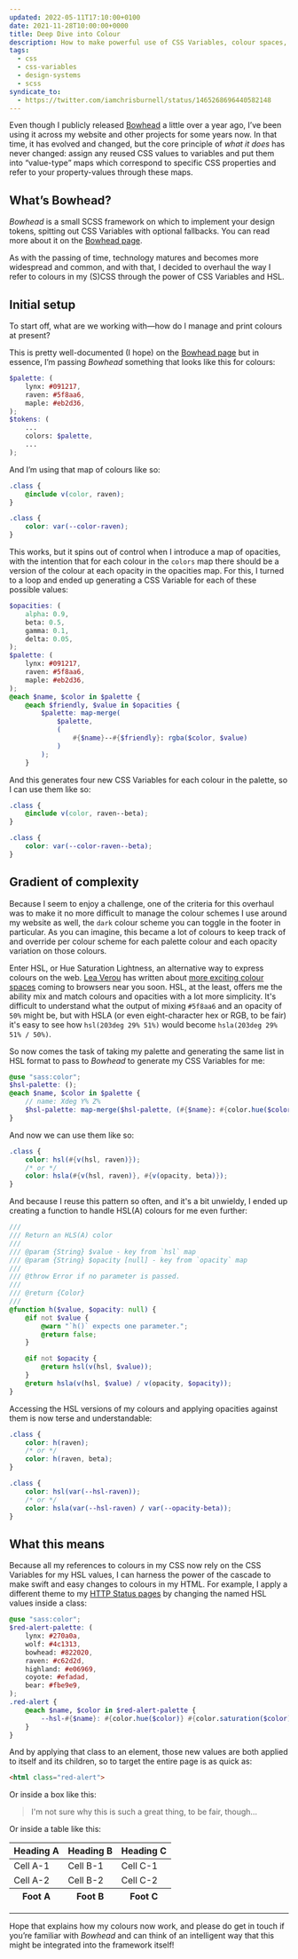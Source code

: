 ```yaml
---
updated: 2022-05-11T17:10:00+0100
date: 2021-11-28T10:00:00+0000
title: Deep Dive into Colour
description: How to make powerful use of CSS Variables, colour spaces, and the cascade using Bowhead.
tags:
  - css
  - css-variables
  - design-systems
  - scss
syndicate_to:
  - https://twitter.com/iamchrisburnell/status/1465268696440582148
---
```


Even though I publicly released [Bowhead](/bowhead/) a little over a year ago, I’ve been using it across my website and other projects for some years now. In that time, it has evolved and changed, but the core principle of *what it does* has never changed: assign any reused CSS values to variables and put them into <q>value-type</q> maps which correspond to specific CSS properties and refer to your property-values through these maps.

<div class=" [ box ] [ flow ] ">
	<h2>What’s Bowhead?</h2>
	<p><em>Bowhead</em> is a small SCSS framework on which to implement your design tokens, spitting out CSS Variables with optional fallbacks. You can read more about it on the <a href="/bowhead/">Bowhead page</a>.</p>
</div>

As with the passing of time, technology matures and becomes more widespread and common, and with that, I decided to overhaul the way I refer to colours in my (S)CSS through the power of CSS Variables and HSL.

## Initial setup

To start off, what are we working with—how do I manage and print colours at present?

This is pretty well-documented (I hope) on the [Bowhead page](/bowhead/) but in essence, I’m passing *Bowhead* something that looks like this for colours:

```scss
$palette: (
	lynx: #091217,
	raven: #5f8aa6,
	maple: #eb2d36,
);
$tokens: (
	...
	colors: $palette,
	...
);
```

And I’m using that map of colours like so:

```scss
.class {
	@include v(color, raven);
}
```

```css
.class {
	color: var(--color-raven);
}
```

This works, but it spins out of control when I introduce a map of opacities, with the intention that for each colour in the `colors` map there should be a version of the colour at each opacity in the opacities map. For this, I turned to a loop and ended up generating a CSS Variable for each of these possible values:

```scss
$opacities: (
	alpha: 0.9,
	beta: 0.5,
	gamma: 0.1,
	delta: 0.05,
);
$palette: (
	lynx: #091217,
	raven: #5f8aa6,
	maple: #eb2d36,
);
@each $name, $color in $palette {
	@each $friendly, $value in $opacities {
		$palette: map-merge(
			$palette,
			(
				#{$name}--#{$friendly}: rgba($color, $value)
			)
		);
	}
```

And this generates four new CSS Variables for each colour in the palette, so I can use them like so:

```scss
.class {
	@include v(color, raven--beta);
}
```

```css
.class {
	color: var(--color-raven--beta);
}
```

## Gradient of complexity

Because I seem to enjoy a challenge, one of the criteria for this overhaul was to make it no more difficult to manage the colour schemes I use around my website as well, the `dark` colour scheme you can toggle in the footer in particular. As you can imagine, this became a lot of colours to keep track of and override per colour scheme for each palette colour and each opacity variation on those colours.

Enter HSL, or Hue Saturation Lightness, an alternative way to express colours on the web. [Lea Verou](https://lea.verou.me) has written about [more exciting colour spaces](https://lea.verou.me/2020/04/lch-colors-in-css-what-why-and-how/) coming to browsers near you soon. HSL, at the least, offers me the ability mix and match colours and opacities with a lot more simplicity. It's difficult to understand what the output of mixing `#5f8aa6` and an opacity of `50%` might be, but with HSLA (or even eight-character hex or RGB, to be fair) it's easy to see how `hsl(203deg 29% 51%)` would become `hsla(203deg 29% 51% / 50%)`.

So now comes the task of taking my palette and generating the same list in HSL format to pass to *Bowhead* to generate my CSS Variables for me:

```scss
@use "sass:color";
$hsl-palette: ();
@each $name, $color in $palette {
	// name: Xdeg Y% Z%
	$hsl-palette: map-merge($hsl-palette, (#{$name}: #{color.hue($color)} #{color.saturation($color)} #{color.lightness($color)}));
}
```

And now we can use them like so:

```scss
.class {
	color: hsl(#{v(hsl, raven)});
	/* or */
	color: hsla(#{v(hsl, raven)}, #{v(opacity, beta)});
}
```

And because I reuse this pattern so often, and it's a bit unwieldy, I ended up creating a function to handle HSL(A) colours for me even further:

```scss
///
/// Return an HLS(A) color
///
/// @param {String} $value - key from `hsl` map
/// @param {String} $opacity [null] - key from `opacity` map
///
/// @throw Error if no parameter is passed.
///
/// @return {Color}
///
@function h($value, $opacity: null) {
	@if not $value {
		@warn "`h()` expects one parameter.";
		@return false;
	}

	@if not $opacity {
		@return hsl(v(hsl, $value));
	}
	@return hsla(v(hsl, $value) / v(opacity, $opacity));
}
```

Accessing the HSL versions of my colours and applying opacities against them is now terse and understandable:

```scss
.class {
	color: h(raven);
	/* or */
	color: h(raven, beta);
}
```

```css
.class {
	color: hsl(var(--hsl-raven));
	/* or */
	color: hsla(var(--hsl-raven) / var(--opacity-beta));
}
```

## What this means

Because all my references to colours in my CSS now rely on the CSS Variables for my HSL values, I can harness the power of the cascade to make swift and easy changes to colours in my HTML. For example, I apply a different theme to my [HTTP Status pages](https://chrisburnell.com/418.html) by changing the named HSL values inside a class:

```scss
@use "sass:color";
$red-alert-palette: (
	lynx: #270a0a,
	wolf: #4c1313,
	bowhead: #822020,
	raven: #c62d2d,
	highland: #e06969,
	coyote: #efadad,
	bear: #fbe9e9,
);
.red-alert {
	@each $name, $color in $red-alert-palette {
		--hsl-#{$name}: #{color.hue($color)} #{color.saturation($color)} #{color.lightness($color)};
	}
}
```

And by applying that class to an element, those new values are both applied to itself and its children, so to target the entire page is as quick as:

```html
<html class="red-alert">
```

Or inside a box like this:

<blockquote class=" [ red-alert ] ">
	<p>I'm not sure why this is such a great thing, to be fair, though…</p>
</blockquote>

Or inside a table like this:

<table class=" [ silly ] ">
	<thead>
		<tr>
			<th>Heading A</th>
			<th>Heading B</th>
			<th>Heading C</th>
		</tr>
	</thead>
	<tbody>
		<tr>
			<td>Cell A-1</td>
			<td>Cell B-1</td>
			<td>Cell C-1</td>
		</tr>
		<tr>
			<td>Cell A-2</td>
			<td>Cell B-2</td>
			<td>Cell C-2</td>
		</tr>
	</tbody>
	<tfoot>
		<tr>
			<th>Foot A</th>
			<th>Foot B</th>
			<th>Foot C</th>
		</tr>
	</tfoot>
</table>

--------

Hope that explains how my colours now work, and please do get in touch if you’re familiar with *Bowhead* and can think of an intelligent way that this might be integrated into the framework itself!
